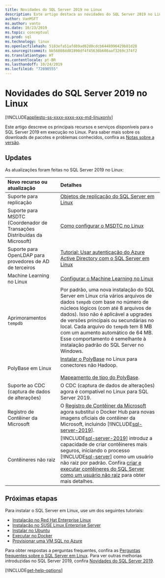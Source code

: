 ```yaml
---
title: Novidades do SQL Server 2019 no Linux
description: Este artigo destaca as novidades do SQL Server 2019 no Linux.
author: VanMSFT
ms.author: vanto
ms.date: 10/23/2019
ms.topic: conceptual
ms.prod: sql
ms.technology: linux
ms.openlocfilehash: 5183efa51afd89ad82d0cdcb6448996429b81d28
ms.sourcegitcommit: bb56808dd81890df4f45636b600aaf3269c374f2
ms.translationtype: HT
ms.contentlocale: pt-BR
ms.lasthandoff: 10/24/2019
ms.locfileid: "72890555"
---
```

# <a name="whats-new-for-sql-server-2019-on-linux"></a>Novidades do SQL Server 2019 no Linux

[!INCLUDE[appliesto-ss-xxxx-xxxx-xxx-md-linuxonly](../includes/appliesto-ss-xxxx-xxxx-xxx-md-linuxonly.md)]

Este artigo descreve os principais recursos e serviços disponíveis para o SQL Server 2019 em execução no Linux. Para saber mais sobre os downloads de pacotes e problemas conhecidos, confira as [Notas sobre a versão](sql-server-linux-release-notes-2019.md?view=sql-server-linux-ver15).

## <a name="updates"></a>Updates

As atualizações foram feitas no SQL Server 2019 no Linux:

| Novo recurso ou atualização | Detalhes |
|:-----|:-----|
|Suporte para replicação |[Objetos de replicação do SQL Server em Linux](sql-server-linux-replication.md)
|Suporte para MSDTC (Coordenador de Transações Distribuídas da Microsoft) |[Como configurar o MSDTC no Linux](sql-server-linux-configure-msdtc.md) |
|Suporte para OpenLDAP para provedores de AD de terceiros |[Tutorial: Usar autenticação do Azure Active Directory com o SQL Server em Linux](sql-server-linux-active-directory-authentication.md) |
|Machine Learning no Linux |[Configurar o Machine Learning no Linux](sql-server-linux-setup-machine-learning.md) |
|Aprimoramentos `tempdb` | Por padrão, uma nova instalação do SQL Server em Linux cria vários arquivos de dados `tempdb` com base no número de núcleos lógicos (com até 8 arquivos de dados). Isso não é aplicável a upgrades de versões principais ou secundárias no local. Cada arquivo do `tempdb` tem 8 MB com um aumento automático de 64 MB. Esse comportamento é semelhante à instalação padrão do SQL Server no Windows. |
| PolyBase em Linux | [Instalar o PolyBase](../relational-databases/polybase/polybase-linux-setup.md) no Linux para conectores não Hadoop.<br/><br/>[Mapeamento de tipo do PolyBase](../relational-databases/polybase/polybase-type-mapping.md). |
| Suporte ao CDC (captura de dados de alterações) | O CDC (captura de dados de alterações) agora é compatível no Linux para SQL Server 2019. |
| Registro de Contêiner da Microsoft | O [Registro de Contêiner da Microsoft](https://www.ntweekly.com/2019/09/23/microsoft-container-registry-to-replace-docker-hub-for-new-images/) agora substitui o Docker Hub para novas imagens oficiais de contêiner da Microsoft, incluindo [!INCLUDE[sql-server-2019](../includes/sssqlv15-md.md)]. |
| Contêineres não raiz | [!INCLUDE[sql-server-2019](../includes/sssqlv15-md.md)] introduz a capacidade de criar contêineres mais seguros, iniciando o processo [!INCLUDE[sql-server](../includes/ssnoversion-md.md)] como um usuário não raiz por padrão. Confira [criar e executar contêineres do SQL Server como um usuário não raiz](sql-server-linux-configure-docker.md#buildnonrootcontainer) para obter mais detalhes. |

## <a name="next-steps"></a>Próximas etapas

Para instalar o SQL Server em Linux, use um dos seguintes tutoriais:

- [Instalação no Red Hat Enterprise Linux](quickstart-install-connect-red-hat.md?view=sql-server-linux-ver15)
- [Instalação no SUSE Linux Enterprise Server](quickstart-install-connect-suse.md?view=sql-server-linux-ver15)
- [Instalar no Ubuntu](quickstart-install-connect-ubuntu.md?view=sql-server-linux-ver15)
- [Executar no Docker](quickstart-install-connect-docker.md?view=sql-server-linux-ver15)
- [Provisionar uma VM SQL no Azure](/azure/virtual-machines/linux/sql/provision-sql-server-linux-virtual-machine?toc=/sql/toc/toc.json)

Para obter respostas a perguntas frequentes, confira as [Perguntas frequentes sobre o SQL Server em Linux](sql-server-linux-faq.md). Para ver outras melhorias introduzidas no SQL Server 2019, confira [Novidades do SQL Server 2019](../sql-server/what-s-new-in-sql-server-ver15.md?view=sql-server-ver15).

[!INCLUDE[get-help-options](../includes/paragraph-content/get-help-options.md)]
